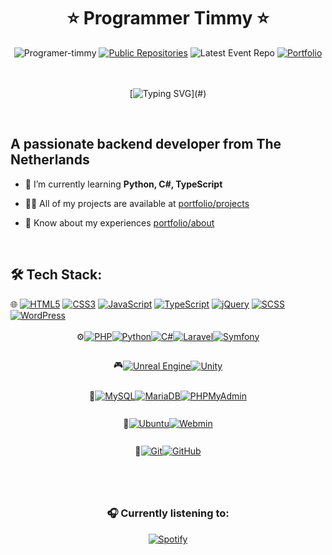 <div align="center">
  <h1>⭐️ Programmer Timmy ⭐️</h1>  
  <div aling="center">
    <img src="https://komarev.com/ghpvc/?username=Programer-timmy&label=Profile%20views&color=ff80ff&style=flat" alt="Programer-timmy" />
    <a href="https://github.com/Programmer-Timmy?tab=repositories"><img src="https://img.shields.io/badge/dynamic/json?label=Public%20Repos&query=$.length&url=https://api.github.com/users/programmer-timmy/repos" alt="Public Repositories" /></a>
    <img src="https://img.shields.io/badge/dynamic/json?label=Working%20On&query=$[0].repo.name&url=https://api.github.com/users/programmer-timmy/events" alt="Latest Event Repo" />
    <a href="https://portfolio.timmygamer.nl"><img src="https://img.shields.io/uptimerobot/status/m794172982-cd3cd1bc2f26b3ff01106e7c?style=flat&label=Portfolio&link=portfolio.timmygamer.nl" alt="Portfolio"/></a>
  </div>
  <Br>
  <Br>
  
  [![Typing SVG](https://readme-typing-svg.demolab.com?font=Fira+Code&pause=1000&center=true&vCenter=true&random=false&width=435&lines=I'm+Programmer+Timmy!;Welkom+to+my+profile!;Have+a+look+around!)](#)
  
  <Br>
</div>

## A passionate backend developer from The Netherlands

- 🌱 I’m currently learning **Python, C#, TypeScript**
- 👨‍💻 All of my projects are available at [portfolio/projects](https://portfolio.timmygamer.nl/projects)
- 📄 Know about my experiences [portfolio/about](https://portfolio.timmygamer.nl/about)

  <Br>
## 🛠 Tech Stack:
<div>
  <div>
    <span>🌐</span>
    <a href="#"><img src="https://img.shields.io/badge/HTML5-E34F26?style=flat&logo=html5&labelColor=gray" alt="HTML5"></a>
    <a href="#"><img src="https://img.shields.io/badge/CSS3-1572B6?style=flat&logo=css3&logoColor=1572B6&labelColor=gray" alt="CSS3"></a>
    <a href="#"><img src="https://img.shields.io/badge/JavaScript-F7DF1E?style=flat&logo=javascript&labelColor=gray" alt="JavaScript"></a>
    <a href="#"><img src="https://img.shields.io/badge/TypeScript-007ACC?style=flat&logo=typescript&labelColor=gray" alt="TypeScript"></a>
    <a href="#"><img src="https://img.shields.io/badge/jQuery-0769AD?style=flat&logo=jquery&labelColor=gray" alt="jQuery"></a>
    <a href="#"><img src="https://img.shields.io/badge/SCSS-CC6699?style=flat&logo=sass&labelColor=gray" alt="SCSS"></a>
    <a href="#"><img src="https://img.shields.io/badge/WordPress-21759B?style=flat&logo=wordpress&labelColor=gray" alt="WordPress"></a>
  </div>
  <br>
  
  <div style="display: flex; justify-content: center; align-items: center; margin-bottom: 10px;">
    <span>⚙️</span>
    <a href="#"><img src="https://img.shields.io/badge/PHP-777BB4?style=flat&logo=php&labelColor=gray" alt="PHP"></a>
    <a href="#"><img src="https://img.shields.io/badge/Python-3776AB?style=flat&logo=python&labelColor=gray" alt="Python"></a>
    <a href="#"><img src="https://img.shields.io/badge/C%23-239120?style=flat&logo=c%23&labelColor=gray" alt="C#"></a>
    <a href="#"><img src="https://img.shields.io/badge/Laravel-FF2D20?style=flat&logo=laravel&labelColor=gray" alt="Laravel"></a>
    <a href="#"><img src="https://img.shields.io/badge/Symfony-000000?style=flat&logo=symfony&labelColor=gray" alt="Symfony"></a>
  </div>
  <br>

  <div style="display: flex; justify-content: center; align-items: center; margin-bottom: 10px;">
    <span>🎮</span>
    <a href="#"><img src="https://img.shields.io/badge/Unreal%20Engine-313131?style=flat&logo=unreal-engine&labelColor=gray" alt="Unreal Engine"></a>
    <a href="#"><img src="https://img.shields.io/badge/Unity-000000?style=flat&logo=unity&labelColor=gray" alt="Unity"></a>
  </div>
  <br>

  <div style="display: flex; justify-content: center; align-items: center; margin-bottom: 10px;">
    <span>🔧</span>
    <a href="#"><img src="https://img.shields.io/badge/MySQL-4479A1?style=flat&logo=mysql&labelColor=gray" alt="MySQL"></a>
    <a href="#"><img src="https://img.shields.io/badge/MariaDB-003545?style=flat&logo=mariadb&labelColor=gray" alt="MariaDB"></a>
    <a href="#"><img src="https://img.shields.io/badge/PHPMyAdmin-4D4D4D?style=flat&logo=phpmyadmin&labelColor=gray" alt="PHPMyAdmin"></a>
  </div>
  <br>

  <div style="display: flex; justify-content: center; align-items: center; margin-bottom: 10px;">
    <span>🐧</span>
    <a href="#"><img src="https://img.shields.io/badge/Ubuntu-E95420?style=flat&logo=ubuntu&labelColor=gray" alt="Ubuntu"></a>
    <a href="#"><img src="https://img.shields.io/badge/Webmin-00FF00?style=flat&logo=webmin&labelColor=gray" alt="Webmin"></a>
  </div>
  <br>

  <div style="display: flex; justify-content: center; align-items: center; margin-bottom: 10px;">
  <span>🔄</span>
  <a href="#"><img src="https://img.shields.io/badge/Git-F05032?style=flat&logo=git&labelColor=gray" alt="Git"></a>
  <a href="#"><img src="https://img.shields.io/badge/GitHub-181717?style=flat&logo=github&labelColor=gray" alt="GitHub"></a>
</div>

</div>
<Br>

&nbsp;<div align="center">
### 🎧 Currently listening to:

[![Spotify](https://spotify-now-playing-timmy.vercel.app/api/spotify?background_color=0d1117&border_color=ffffff)](https://open.spotify.com/user/pvep73542lioge14tc4if7615?si=12f667dbb24a4212)

</div>



